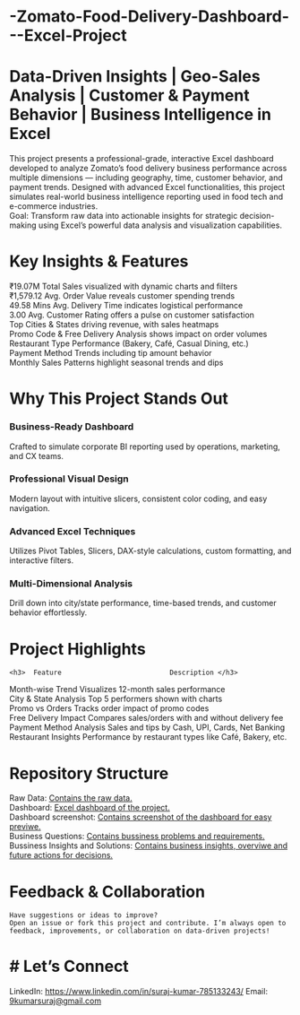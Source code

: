 # -Zomato-Food-Delivery-Dashboard---Excel-Project
# Data-Driven Insights |  Geo-Sales Analysis |  Customer & Payment Behavior |  Business Intelligence in Excel <br />
This project presents a professional-grade, interactive Excel dashboard developed to analyze Zomato’s food delivery business performance across multiple dimensions — including geography, time, customer behavior, and payment trends. Designed with advanced Excel functionalities, this project simulates real-world business intelligence reporting used in food tech and e-commerce industries.  
Goal: Transform raw data into actionable insights for strategic decision-making using Excel’s powerful data analysis and visualization capabilities.

# Key Insights & Features
 ₹19.07M Total Sales visualized with dynamic charts and filters <br />
 ₹1,579.12 Avg. Order Value reveals customer spending trends <br />
 49.58 Mins Avg. Delivery Time indicates logistical performance <br />
 3.00 Avg. Customer Rating offers a pulse on customer satisfaction <br />
 Top Cities & States driving revenue, with sales heatmaps <br />
 Promo Code & Free Delivery Analysis shows impact on order volumes <br />
 Restaurant Type Performance (Bakery, Café, Casual Dining, etc.) <br />
 Payment Method Trends including tip amount behavior <br />
 Monthly Sales Patterns highlight seasonal trends and dips <br />

# Why This Project Stands Out
 <h3> Business-Ready Dashboard  </h3>
   Crafted to simulate corporate BI reporting used by operations, marketing, and CX teams. <br />
 <h3> Professional Visual Design </h3>
   Modern layout with intuitive slicers, consistent color coding, and easy navigation. <br />
 <h3> Advanced Excel Techniques </h3>
   Utilizes Pivot Tables, Slicers, DAX-style calculations, custom formatting, and interactive filters. <br />
 <h3> Multi-Dimensional Analysis </h3> 
   Drill down into city/state performance, time-based trends, and customer behavior effortlessly. <br />

# Project Highlights
    <h3>  Feature	                        Description </h3>
 Month-wise Trend	                  Visualizes 12-month sales performance <br />
 City & State Analysis	            Top 5 performers shown with charts <br />
 Promo vs Orders	                  Tracks order impact of promo codes <br />
 Free Delivery Impact	              Compares sales/orders with and without delivery fee <br />
 Payment Method Analysis	          Sales and tips by Cash, UPI, Cards, Net Banking <br />
 Restaurant Insights	              Performance by restaurant types like Café, Bakery, etc. <br />

# Repository Structure
 Raw Data: [Contains the raw data.](https://github.com/9kumarsuraj/-Zomato-Food-Delivery-Dashboard---Excel-Project/blob/main/zomato_data_raw.xlsx) <br />
 Dashboard: [Excel dashboard of the project.](https://github.com/9kumarsuraj/-Zomato-Food-Delivery-Dashboard---Excel-Project/blob/main/Zomato%20Data%20%20Analysis.xlsx) <br />
 Dashboard screenshot: [ Contains screenshot of the dashboard for easy previwe.](https://github.com/9kumarsuraj/-Zomato-Food-Delivery-Dashboard---Excel-Project/blob/main/Dashboard_image.png)  <br />
 Business Questions: [Contains bussiness problems and requirements.](https://github.com/9kumarsuraj/-Zomato-Food-Delivery-Dashboard---Excel-Project/blob/main/Bussiness%20Questions%20for%20Zomato%20food%20delivery%20data%20analysis.pdf) <br />
 Bussiness Insights and Solutions: [Contains business insights, overviwe and future actions for decisions.](https://github.com/9kumarsuraj/-Zomato-Food-Delivery-Dashboard---Excel-Project/blob/main/Executive%20Summary%20Zomato%20Food%20Delivery%20Dashboard.pdf) <br />

 # Feedback & Collaboration
    Have suggestions or ideas to improve?
    Open an issue or fork this project and contribute. I’m always open to feedback, improvements, or collaboration on data-driven projects!
# # Let’s Connect
LinkedIn: https://www.linkedin.com/in/suraj-kumar-785133243/
Email: 9kumarsuraj@gmail.com
